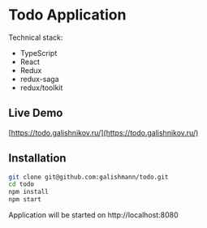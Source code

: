 # Todo Application
Technical stack:
- TypeScript
- React
- Redux
- redux-saga
- redux/toolkit

## Live Demo
[https://todo.galishnikov.ru/](https://todo.galishnikov.ru/)


## Installation
```sh
git clone git@github.com:galishmann/todo.git
cd todo
npm install
npm start
```

Application will be started on http://localhost:8080
